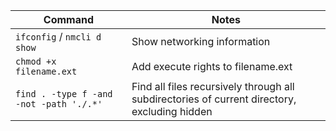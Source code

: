 |Command|Notes|
|---|---|
|`ifconfig` / `nmcli d show`|Show networking information|
|`chmod +x filename.ext`|Add execute rights to filename.ext|
|`find . -type f -and -not -path './.*'`|Find all files recursively through all subdirectories of current directory, excluding hidden|
